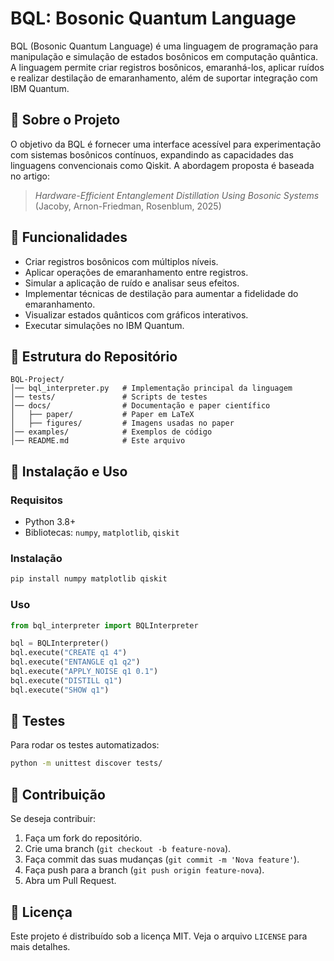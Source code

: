 # BQL: Bosonic Quantum Language

BQL (Bosonic Quantum Language) é uma linguagem de programação para manipulação e simulação de estados bosônicos em computação quântica. A linguagem permite criar registros bosônicos, emaranhá-los, aplicar ruídos e realizar destilação de emaranhamento, além de suportar integração com IBM Quantum.

## 📜 Sobre o Projeto

O objetivo da BQL é fornecer uma interface acessível para experimentação com sistemas bosônicos contínuos, expandindo as capacidades das linguagens convencionais como Qiskit. A abordagem proposta é baseada no artigo:

> *Hardware-Efficient Entanglement Distillation Using Bosonic Systems* (Jacoby, Arnon-Friedman, Rosenblum, 2025)

## 🔧 Funcionalidades

- Criar registros bosônicos com múltiplos níveis.
- Aplicar operações de emaranhamento entre registros.
- Simular a aplicação de ruído e analisar seus efeitos.
- Implementar técnicas de destilação para aumentar a fidelidade do emaranhamento.
- Visualizar estados quânticos com gráficos interativos.
- Executar simulações no IBM Quantum.

## 📂 Estrutura do Repositório
```
BQL-Project/
│── bql_interpreter.py   # Implementação principal da linguagem
│── tests/               # Scripts de testes
│── docs/                # Documentação e paper científico
│   ├── paper/           # Paper em LaTeX
│   ├── figures/         # Imagens usadas no paper
│── examples/            # Exemplos de código
│── README.md            # Este arquivo
```

## 🚀 Instalação e Uso

### Requisitos
- Python 3.8+
- Bibliotecas: `numpy`, `matplotlib`, `qiskit`

### Instalação
```bash
pip install numpy matplotlib qiskit
```

### Uso
```python
from bql_interpreter import BQLInterpreter

bql = BQLInterpreter()
bql.execute("CREATE q1 4")
bql.execute("ENTANGLE q1 q2")
bql.execute("APPLY_NOISE q1 0.1")
bql.execute("DISTILL q1")
bql.execute("SHOW q1")
```

## 🧪 Testes
Para rodar os testes automatizados:
```bash
python -m unittest discover tests/
```

## 🎯 Contribuição
Se deseja contribuir:
1. Faça um fork do repositório.
2. Crie uma branch (`git checkout -b feature-nova`).
3. Faça commit das suas mudanças (`git commit -m 'Nova feature'`).
4. Faça push para a branch (`git push origin feature-nova`).
5. Abra um Pull Request.

## 📜 Licença
Este projeto é distribuído sob a licença MIT. Veja o arquivo `LICENSE` para mais detalhes.
